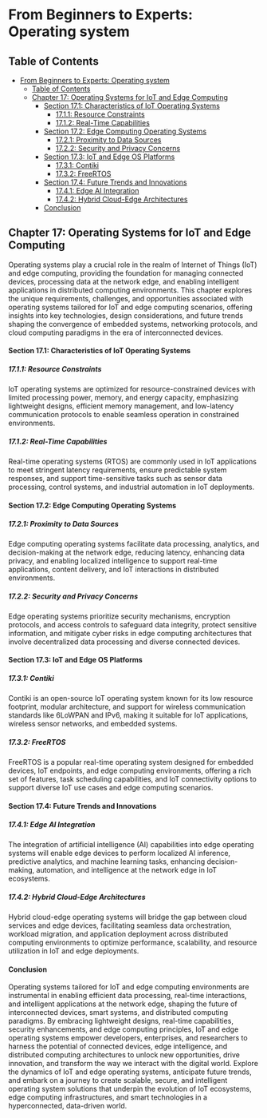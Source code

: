 # From Beginners to Experts: Operating system

## Table of Contents

- [From Beginners to Experts: Operating system](#from-beginners-to-experts-operating-system)
  - [Table of Contents](#table-of-contents)
  - [Chapter 17: Operating Systems for IoT and Edge Computing](#chapter-17-operating-systems-for-iot-and-edge-computing)
      - [Section 17.1: Characteristics of IoT Operating Systems](#section-171-characteristics-of-iot-operating-systems)
        - [17.1.1: Resource Constraints](#1711-resource-constraints)
        - [17.1.2: Real-Time Capabilities](#1712-real-time-capabilities)
      - [Section 17.2: Edge Computing Operating Systems](#section-172-edge-computing-operating-systems)
        - [17.2.1: Proximity to Data Sources](#1721-proximity-to-data-sources)
        - [17.2.2: Security and Privacy Concerns](#1722-security-and-privacy-concerns)
      - [Section 17.3: IoT and Edge OS Platforms](#section-173-iot-and-edge-os-platforms)
        - [17.3.1: Contiki](#1731-contiki)
        - [17.3.2: FreeRTOS](#1732-freertos)
      - [Section 17.4: Future Trends and Innovations](#section-174-future-trends-and-innovations)
        - [17.4.1: Edge AI Integration](#1741-edge-ai-integration)
        - [17.4.2: Hybrid Cloud-Edge Architectures](#1742-hybrid-cloud-edge-architectures)
      - [Conclusion](#conclusion)

## Chapter 17: Operating Systems for IoT and Edge Computing

Operating systems play a crucial role in the realm of Internet of Things (IoT) and edge computing, providing the foundation for managing connected devices, processing data at the network edge, and enabling intelligent applications in distributed computing environments. This chapter explores the unique requirements, challenges, and opportunities associated with operating systems tailored for IoT and edge computing scenarios, offering insights into key technologies, design considerations, and future trends shaping the convergence of embedded systems, networking protocols, and cloud computing paradigms in the era of interconnected devices.

#### Section 17.1: Characteristics of IoT Operating Systems

##### 17.1.1: Resource Constraints

IoT operating systems are optimized for resource-constrained devices with limited processing power, memory, and energy capacity, emphasizing lightweight designs, efficient memory management, and low-latency communication protocols to enable seamless operation in constrained environments.

##### 17.1.2: Real-Time Capabilities

Real-time operating systems (RTOS) are commonly used in IoT applications to meet stringent latency requirements, ensure predictable system responses, and support time-sensitive tasks such as sensor data processing, control systems, and industrial automation in IoT deployments.

#### Section 17.2: Edge Computing Operating Systems

##### 17.2.1: Proximity to Data Sources

Edge computing operating systems facilitate data processing, analytics, and decision-making at the network edge, reducing latency, enhancing data privacy, and enabling localized intelligence to support real-time applications, content delivery, and IoT interactions in distributed environments.

##### 17.2.2: Security and Privacy Concerns

Edge operating systems prioritize security mechanisms, encryption protocols, and access controls to safeguard data integrity, protect sensitive information, and mitigate cyber risks in edge computing architectures that involve decentralized data processing and diverse connected devices.

#### Section 17.3: IoT and Edge OS Platforms

##### 17.3.1: Contiki

Contiki is an open-source IoT operating system known for its low resource footprint, modular architecture, and support for wireless communication standards like 6LoWPAN and IPv6, making it suitable for IoT applications, wireless sensor networks, and embedded systems.

##### 17.3.2: FreeRTOS

FreeRTOS is a popular real-time operating system designed for embedded devices, IoT endpoints, and edge computing environments, offering a rich set of features, task scheduling capabilities, and IoT connectivity options to support diverse IoT use cases and edge computing scenarios.

#### Section 17.4: Future Trends and Innovations

##### 17.4.1: Edge AI Integration

The integration of artificial intelligence (AI) capabilities into edge operating systems will enable edge devices to perform localized AI inference, predictive analytics, and machine learning tasks, enhancing decision-making, automation, and intelligence at the network edge in IoT ecosystems.

##### 17.4.2: Hybrid Cloud-Edge Architectures

Hybrid cloud-edge operating systems will bridge the gap between cloud services and edge devices, facilitating seamless data orchestration, workload migration, and application deployment across distributed computing environments to optimize performance, scalability, and resource utilization in IoT and edge deployments.

#### Conclusion

Operating systems tailored for IoT and edge computing environments are instrumental in enabling efficient data processing, real-time interactions, and intelligent applications at the network edge, shaping the future of interconnected devices, smart systems, and distributed computing paradigms. By embracing lightweight designs, real-time capabilities, security enhancements, and edge computing principles, IoT and edge operating systems empower developers, enterprises, and researchers to harness the potential of connected devices, edge intelligence, and distributed computing architectures to unlock new opportunities, drive innovation, and transform the way we interact with the digital world. Explore the dynamics of IoT and edge operating systems, anticipate future trends, and embark on a journey to create scalable, secure, and intelligent operating system solutions that underpin the evolution of IoT ecosystems, edge computing infrastructures, and smart technologies in a hyperconnected, data-driven world.